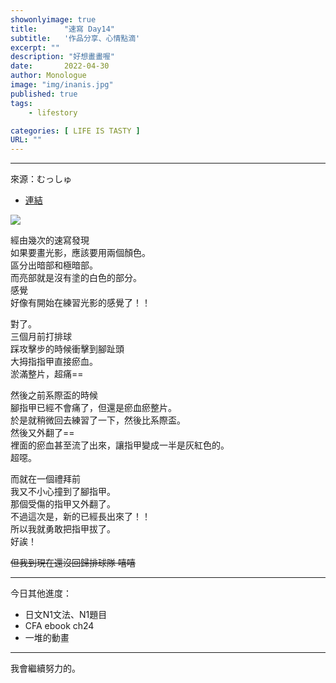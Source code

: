 ```yaml
---
showonlyimage: true
title:      "速寫 Day14"
subtitle:   '作品分享、心情點滴'
excerpt: ""
description: "好想畫畫喔"
date:       2022-04-30
author: Monologue    
image: "img/inanis.jpg"
published: true 
tags:
    - lifestory

categories: [ LIFE IS TASTY ]
URL: ""
---
```

***
來源：むっしゅ  
* [連結](https://twitter.com/omu001)  
  
![](/blog/sketch/d14-1.jpg)
  
經由幾次的速寫發現  
如果要畫光影，應該要用兩個顏色。  
區分出暗部和極暗部。  
而亮部就是沒有塗的白色的部分。  
感覺  
好像有開始在練習光影的感覺了！！  
  
對了。  
三個月前打排球  
踩攻擊步的時候衝擊到腳趾頭  
大拇指指甲直接瘀血。  
淤滿整片，超痛==  
  
然後之前系際盃的時候  
腳指甲已經不會痛了，但還是瘀血瘀整片。  
於是就稍微回去練習了一下，然後比系際盃。  
然後又外翻了==  
裡面的瘀血甚至流了出來，讓指甲變成一半是灰紅色的。  
超噁。  
  
而就在一個禮拜前  
我又不小心撞到了腳指甲。  
那個受傷的指甲又外翻了。  
不過這次是，新的已經長出來了！！  
所以我就勇敢把指甲拔了。  
好誒！  
  
~~但我到現在還沒回歸排球隊 嘻嘻~~

***
今日其他進度：  
* 日文N1文法、N1題目  
* CFA ebook ch24
* 一堆的動畫  
  
***
我會繼續努力的。
<!--more-->
